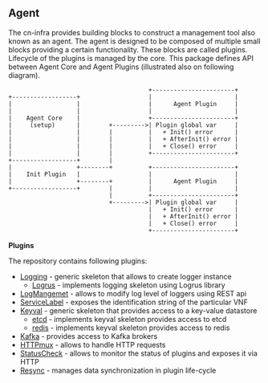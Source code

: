 ## Agent

The cn-infra provides building blocks to construct a management tool also known as an agent. The agent is designed to be
composed of multiple small blocks providing a certain functionality. These blocks are called plugins. Lifecycle of the plugins
is managed by the core. This package defines API between Agent Core and Agent Plugins (illustrated also on following diagram).

```
                                       +-----------------------+
+------------------+                   |                       |
|                  |                   |      Agent Plugin     |
|                  |                   |                       |
|    Agent Core    |                   +-----------------------+
|     (setup)      |        +--------->| Plugin global var     |
|                  |        |          |   + Init() error      |
|                  |        |          |   + AfterInit() error |
|                  |        |          |   + Close() error     |
|                  |        |          +-----------------------+
+------------------+        |
|                  +--------+          +-----------------------+
|    Init Plugin   |                   |                       |
|                  +--------+          |      Agent Plugin     |
+------------------+        |          |                       |
                            |          +-----------------------+
                            +--------->| Plugin global var     |
                                       |   + Init() error      |
                                       |   + AfterInit() error |
                                       |   + Close() error     |
                                       +-----------------------+
```

**Plugins**

The repository contains following plugins:

- [Logging](../logging/plugin) - generic skeleton that allows to create logger instance
  - [Logrus](../logging/logrus) - implements logging skeleton using Logrus library
- [LogMangemet](../logging/logmanager) - allows to modify log level of loggers using REST api
- [ServiceLabel](../servicelabel) - exposes the identification string of the particular VNF
- [Keyval](../db/keyval/plugin) - generic skeleton that provides access to a key-value datastore
  - [etcd](../db/keyval/etcdv3) - implements keyval skeleton provides access to etcd
  - [redis](../db/keyval/redis) - implements keyval skeleton provides access to redis
- [Kafka](../messaging/kafka) - provides access to Kafka brokers
- [HTTPmux](../httpmux) - allows to handle HTTP requests
- [StatusCheck](../statuscheck) - allows to monitor the status of plugins and exposes it via HTTP
- [Resync](../datasync/resync) - manages data synchronization in plugin life-cycle
 